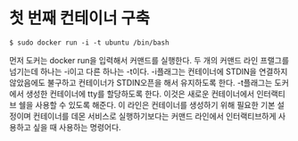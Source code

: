 첫 번째 컨테이너 구축
=====================

```
$ sudo docker run -i -t ubuntu /bin/bash
```

먼저 도커는 docker run을 입력해서 커맨드를 실행한다. 두 개의 커맨드 라인 프랠그를 넘기는데 하나는 -i이고 다른 하나는 -t이다. -i플래그는 컨테이너에 STDIN을 연결하지 않았음에도 불구하고 컨테이너가 STDIN오픈을 해서 유지하도록 한다. -t플래그는 도커에서 생성한 컨테이너에 tty를 할당하도록 한다. 이것은 새로운 컨테이너에서 인터랙티브 쉘을 사용할 수 있도록 해준다. 이 라인은 컨테이너를 생성하기 위해 필요한 기본 설정이며 컨테이너를 데몬 서비스로 실행하기보다는 커맨드 라인에서 인터랙티브하게 사용하고 싶을 때 사용하는 명령어다.
